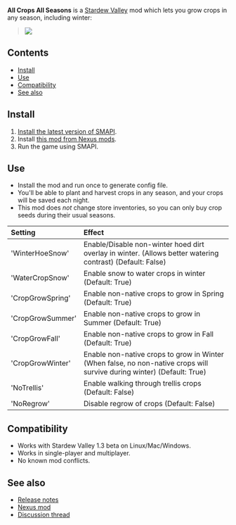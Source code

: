 ﻿**All Crops All Seasons** is a [Stardew Valley](http://stardewvalley.net/) mod which lets you grow
crops in any season, including winter:
> ![](screenshot.png)

## Contents
* [Install](#install)
* [Use](#use)
* [Compatibility](#compatibility)
* [See also](#see-also)

## Install
1. [Install the latest version of SMAPI](https://smapi.io).
2. Install [this mod from Nexus mods](https://www.nexusmods.com/stardewvalley/mods/170).
3. Run the game using SMAPI.

## Use
* Install the mod and run once to generate config file. 
* You'll be able to plant and harvest crops in any season,
and your crops will be saved each night. 
* This mod does _not_ change store inventories, so you can
only buy crop seeds during their usual seasons.

Setting | Effect
:------ | :-----
'WinterHoeSnow' | Enable/Disable non-winter hoed dirt overlay in winter. (Allows better watering contrast) (Default: False)
'WaterCropSnow' | Enable snow to water crops in winter (Default: True)
'CropGrowSpring' | Enable non-native crops to grow in Spring (Default: True)
'CropGrowSummer' | Enable non-native crops to grow in Summer (Default: True)
'CropGrowFall' | Enable non-native crops to grow in Fall (Default: True)
'CropGrowWinter' | Enable non-native crops to grow in Winter (When false, no non-native crops will survive during winter) (Default: True) 
'NoTrellis' | Enable walking through trellis crops (Default: False)
'NoRegrow' | Disable regrow of crops (Default: False)

## Compatibility
* Works with Stardew Valley 1.3 beta on Linux/Mac/Windows.
* Works in single-player and multiplayer.
* No known mod conflicts.

## See also
* [Release notes](release-notes.md)
* [Nexus mod](https://www.nexusmods.com/stardewvalley/mods/170)
* [Discussion thread](https://community.playstarbound.com/threads/smapi-all-crops-all-seasons-plant-and-harvest-any-crop-in-any-season.108526/)
